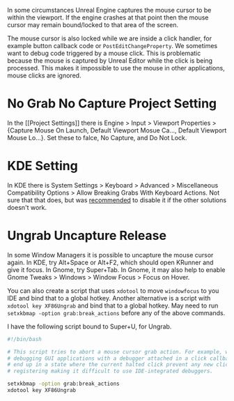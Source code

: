 In some circumstances Unreal Engine captures the mouse cursor to be within the viewport.
If the engine crashes at that point then the mouse cursor may remain bound/locked to that area of the screen.

The mouse cursor is also locked while we are inside a click handler, for example button callback code or `PostEditChangeProperty`.
We sometimes want to debug code triggered by a mouse click.
This is problematic because the mouse is captured by Unreal Editor while the click is being processed.
This makes it impossible to use the mouse in other applications, mouse clicks are ignored.


# No Grab No Capture Project Setting

In the [[Project Settings]] there is Engine > Input > Viewport Properties > {Capture Mouse On Launch, Default Viewport Mosue Ca..., Default Viewport Mouse Lo...}.
Set these to falce, No Capture, and Do Not Lock.


# KDE Setting

In KDE there is System Settings > Keyboard > Advanced > Miscellaneous Compatibility Options > Allow Breaking Grabs With Keyboard Actions.
Not sure that that does, but was [recommended](https://discord.com/channels/187217643009212416/375022233875382274/1079942897874505849) to disable it if the other solutions doesn't work.


# Ungrab Uncapture Release

In some Window Managers it is possible to uncapture the mouse cursor again.
In KDE, try Alt+Space or Alt+F2, which should open KRunner and give it focus.
In Gnome, try Super+Tab.
In Gnome, it may also help to enable Gnome Tweaks > Windows > Window Focus > Focus on Hover.

You can also create a script that uses `xdotool` to move `windowfocus` to you IDE and bind that to a global hotkey.
Another alternative is a script with `xdotool key XF86Ungrab` and bind that to a global hotkey.
May need to run `setxkbmap -option grab:break_actions` before any of the above commands.

I have the following script bound to Super+U, for Ungrab.
```bash
#!/bin/bash

# This script tries to abort a mouse cursor grab action. For example, when
# debugging GUI applications with a debugger attached in a click callback we may
# end up in a state where the current halted click prevent any new clicks from
# registering making it difficult to use IDE-integrated debuggers.

setxkbmap -option grab:break_actions
xdotool key XF86Ungrab
```
